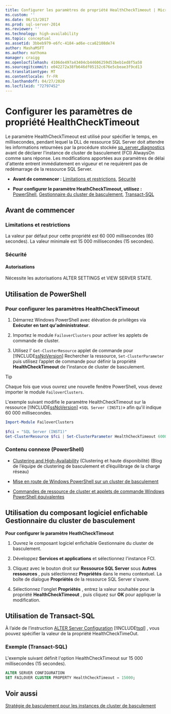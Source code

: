 ```yaml
---
title: Configurer les paramètres de propriété HealthCheckTimeout | Microsoft Docs
ms.custom: ''
ms.date: 06/13/2017
ms.prod: sql-server-2014
ms.reviewer: ''
ms.technology: high-availability
ms.topic: conceptual
ms.assetid: 3bbeb979-e6fc-4184-ad6e-cca62108de74
author: MashaMSFT
ms.author: mathoma
manager: craigg
ms.openlocfilehash: 4106de497a43404cb44606259d53beb1ed8f5a58
ms.sourcegitcommit: e042272a38fb646df05152c676e5cbeae3f9cd13
ms.translationtype: MT
ms.contentlocale: fr-FR
ms.lasthandoff: 04/27/2020
ms.locfileid: "72797452"
---
```

# <a name="configure-healthchecktimeout-property-settings"></a>Configurer les paramètres de propriété HealthCheckTimeout
  Le paramètre HealthCheckTimeout est utilisé pour spécifier le temps, en millisecondes, pendant lequel la DLL de ressource SQL Server doit attendre les informations retournées par la procédure stockée [sp_server_diagnostics](/sql/relational-databases/system-stored-procedures/sp-server-diagnostics-transact-sql) avant de déclarer l'instance de cluster de basculement (FCI) AlwaysOn comme sans réponse. Les modifications apportées aux paramètres de délai d'attente entrent immédiatement en vigueur et ne requièrent pas de redémarrage de la ressource SQL Server.  
  
-   **Avant de commencer :**  [Limitations et restrictions](#Limits), [Sécurité](#Security)  
  
-   **Pour configurer le paramètre HeathCheckTimeout, utilisez :**  [PowerShell](#PowerShellProcedure), [Gestionnaire du cluster de basculement](#WSFC), [Transact-SQL](#TsqlProcedure)  
  
##  <a name="before-you-begin"></a><a name="BeforeYouBegin"></a> Avant de commencer  
  
###  <a name="limitations-and-restrictions"></a><a name="Limits"></a> Limitations et restrictions  
 La valeur par défaut pour cette propriété est 60 000 millisecondes (60 secondes). La valeur minimale est 15 000 millisecondes (15 secondes).  
  
###  <a name="security"></a><a name="Security"></a> Sécurité  
  
####  <a name="permissions"></a><a name="Permissions"></a> Autorisations  
 Nécessite les autorisations ALTER SETTINGS et VIEW SERVER STATE.  
  
##  <a name="using-powershell"></a><a name="PowerShellProcedure"></a> Utilisation de PowerShell  
  
### <a name="to-configure-healthchecktimeout-settings"></a>Pour configurer les paramètres HealthCheckTimeout  
  
1.  Démarrez Windows PowerShell avec élévation de privilèges via **Exécuter en tant qu'administrateur**.  
  
2.  Importez le module `FailoverClusters` pour activer les applets de commande de cluster.  
  
3.  Utilisez l' `Get-ClusterResource` applet de commande pour [!INCLUDE[ssNoVersion](../../../includes/ssnoversion-md.md)] Rechercher la ressource, `Set-ClusterParameter` puis utilisez l’applet de commande pour définir la propriété **HealthCheckTimeout** de l’instance de cluster de basculement.  
  
> [!TIP]  
>  Chaque fois que vous ouvrez une nouvelle fenêtre PowerShell, vous devez importer le module `FailoverClusters`.  

 L'exemple suivant modifie le paramètre HealthCheckTimeout sur la ressource [!INCLUDE[ssNoVersion](../../../includes/ssnoversion-md.md)] «`SQL Server (INST1)`» afin qu'il indique 60 000 millisecondes.  
  
```powershell  
Import-Module FailoverClusters  
  
$fci = "SQL Server (INST1)"  
Get-ClusterResource $fci | Set-ClusterParameter HealthCheckTimeout 60000  
```  
  
### <a name="related-content-powershell"></a>Contenu connexe (PowerShell)  
  
-   [Clustering and High-Availability](https://blogs.msdn.com/b/clustering/archive/2009/05/23/9636665.aspx) (Clustering et haute disponibilité) (Blog de l’équipe de clustering de basculement et d’équilibrage de la charge réseau)  
  
-   [Mise en route de Windows PowerShell sur un cluster de basculement](https://technet.microsoft.com/library/ee619762\(WS.10\).aspx)  
  
-   [Commandes de ressource de cluster et applets de commande Windows PowerShell équivalentes](https://msdn.microsoft.com/library/ee619744.aspx#BKMK_resource)  
  
##  <a name="using-the-failover-cluster-manager-snap-in"></a><a name="WSFC"></a> Utilisation du composant logiciel enfichable Gestionnaire du cluster de basculement  
 **Pour configurer le paramètre HeathCheckTimeout**  
  
1.  Ouvrez le composant logiciel enfichable Gestionnaire du cluster de basculement.  
  
2.  Développez **Services et applications** et sélectionnez l'instance FCI.  
  
3.  Cliquez avec le bouton droit sur **Ressource SQL Server** sous **Autres ressources** , puis sélectionnez **Propriétés** dans le menu contextuel. La boîte de dialogue **Propriétés** de la ressource SQL Server s'ouvre.  
  
4.  Sélectionnez l'onglet **Propriétés** , entrez la valeur souhaitée pour la propriété **HealthCheckTimeout** , puis cliquez sur **OK** pour appliquer la modification.  
  
##  <a name="using-transact-sql"></a><a name="TsqlProcedure"></a> Utilisation de Transact-SQL  
 À l’aide de l’instruction [ALTER Server Configuration](/sql/t-sql/statements/alter-server-configuration-transact-sql) [!INCLUDE[tsql](../../../includes/tsql-md.md)] , vous pouvez spécifier la valeur de la propriété HealthCheckTimeOut.  
  
###  <a name="example-transact-sql"></a><a name="TsqlExample"></a>Exemple (Transact-SQL)  
 L'exemple suivant définit l'option HealthCheckTimeout sur 15 000 millisecondes (15 secondes).  
  
```sql
ALTER SERVER CONFIGURATION   
SET FAILOVER CLUSTER PROPERTY HealthCheckTimeout = 15000;  
```  
  
## <a name="see-also"></a>Voir aussi  
 [Stratégie de basculement pour les instances de cluster de basculement](failover-policy-for-failover-cluster-instances.md)  
